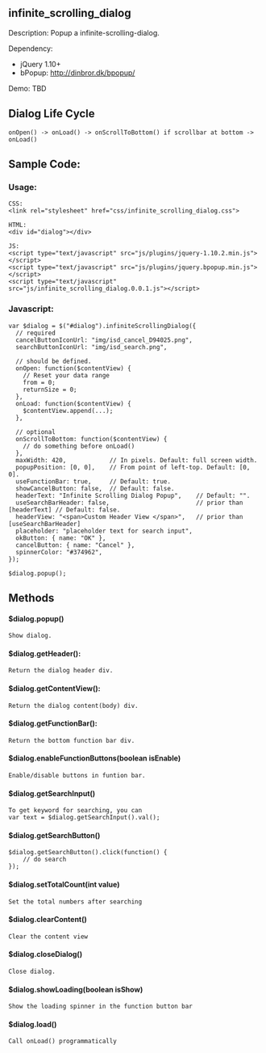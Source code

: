## infinite_scrolling_dialog

Description:
Popup a infinite-scrolling-dialog.

Dependency:
* jQuery 1.10+
* bPopup: <a href="http://dinbror.dk/bpopup/">http://dinbror.dk/bpopup/</a>

Demo:
TBD

## Dialog Life Cycle
    onOpen() -> onLoad() -> onScrollToBottom() if scrollbar at bottom -> onLoad()

## Sample Code:
### Usage:
    CSS:
    <link rel="stylesheet" href="css/infinite_scrolling_dialog.css">
    
    HTML:
    <div id="dialog"></div>
    
    JS:
    <script type="text/javascript" src="js/plugins/jquery-1.10.2.min.js"></script>
    <script type="text/javascript" src="js/plugins/jquery.bpopup.min.js"></script>
    <script type="text/javascript" src="js/infinite_scrolling_dialog.0.0.1.js"></script>

### Javascript:

    var $dialog = $("#dialog").infiniteScrollingDialog({
      // required
      cancelButtonIconUrl: "img/isd_cancel_D94025.png",
      searchButtonIconUrl: "img/isd_search.png",
      
      // should be defined.
      onOpen: function($contentView) {
        // Reset your data range
        from = 0;
        returnSize = 0;
      },
      onLoad: function($contentView) {
        $contentView.append(...);
      },
      
      // optional
      onScrollToBottom: function($contentView) {
        // do something before onLoad()
      },
      maxWidth: 420,            // In pixels. Default: full screen width.
      popupPosition: [0, 0],    // From point of left-top. Default: [0, 0].
      useFunctionBar: true,     // Default: true.
      showCancelButton: false,  // Default: false.
      headerText: "Infinite Scrolling Dialog Popup",    // Default: "".
      useSearchBarHeader: false,                        // prior than [headerText] // Default: false.
      headerView: "<span>Custom Header View </span>",   // prior than [useSearchBarHeader]
      placeholder: "placeholder text for search input",
      okButton: { name: "OK" },
      cancelButton: { name: "Cancel" },
      spinnerColor: "#374962",
    });
    
    $dialog.popup();

## Methods
#### $dialog.popup()
    Show dialog.

#### $dialog.getHeader():
    Return the dialog header div.
    
#### $dialog.getContentView():
    Return the dialog content(body) div.
    
#### $dialog.getFunctionBar():
    Return the bottom function bar div.
    
#### $dialog.enableFunctionButtons(boolean isEnable)
    Enable/disable buttons in funtion bar.

#### $dialog.getSearchInput()
    To get keyword for searching, you can
    var text = $dialog.getSearchInput().val();

#### $dialog.getSearchButton()
    $dialog.getSearchButton().click(function() {
        // do search 
    });

#### $dialog.setTotalCount(int value)
    Set the total numbers after searching
    
#### $dialog.clearContent()
    Clear the content view

#### $dialog.closeDialog()
    Close dialog.

#### $dialog.showLoading(boolean isShow)
    Show the loading spinner in the function button bar
    
#### $dialog.load()
    Call onLoad() programmatically

